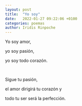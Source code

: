 ```yaml
---
layout: post
title:  "Yo soy"
date:   2022-01-27 09:22:06 +0100
categories: poemas
author: Iridis Rinpoche
---
```


Yo soy amor,

yo soy pasión,

yo soy todo corazón.

<br>

Sigue tu pasión,

el amor dirigirá tu corazón y

todo tu ser será la perfección.



